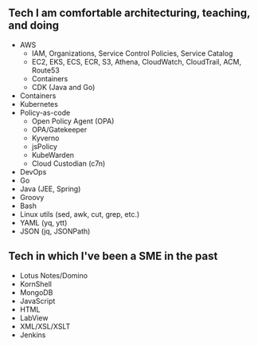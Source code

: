 ## Tech I am comfortable architecturing, teaching, and doing

- AWS
  - IAM, Organizations, Service Control Policies, Service Catalog
  - EC2, EKS, ECS, ECR, S3, Athena, CloudWatch, CloudTrail, ACM, Route53
  - Containers
  - CDK (Java and Go)
- Containers
- Kubernetes
- Policy-as-code
  - Open Policy Agent (OPA)
  - OPA/Gatekeeper
  - Kyverno
  - jsPolicy
  - KubeWarden
  - Cloud Custodian (c7n)
- DevOps
- Go
- Java (JEE, Spring)
- Groovy
- Bash
- Linux utils (sed, awk, cut, grep, etc.)
- YAML (yq, ytt)
- JSON (jq, JSONPath)

## Tech in which I've been a SME in the past

- Lotus Notes/Domino
- KornShell
- MongoDB
- JavaScript
- HTML
- LabView
- XML/XSL/XSLT
- Jenkins
